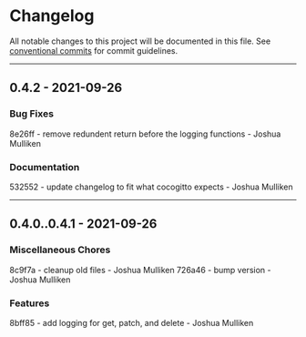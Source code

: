 # Changelog
All notable changes to this project will be documented in this file.
See [conventional commits](https://www.conventionalcommits.org/) for commit guidelines.

- - -
## 0.4.2 - 2021-09-26


### Bug Fixes

8e26ff - remove redundent return before the logging functions - Joshua Mulliken


### Documentation

532552 - update changelog to fit what cocogitto expects - Joshua Mulliken


- - -
## 0.4.0..0.4.1 - 2021-09-26


### Miscellaneous Chores

8c9f7a - cleanup old files - Joshua Mulliken
726a46 - bump version - Joshua Mulliken

### Features

8bff85 - add logging for get, patch, and delete - Joshua Mulliken

